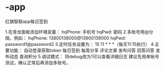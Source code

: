 # -app
红旗智联app每日签到


1.在青龙面板添加环境变量：
  hqPhone: 手机号
  hqPwd: 密码
2.多账号用@分隔，例如：
  hqPhone: 13800138000@13900139000
  hqPwd: password1@password2
3.定时任务设置为：
  15 11 * * *（每天11:15执行）
4.主要功能：
  自动登录获取token
  每日签到
  每周分享
  评论文章
  发布问答
  回答问答
  发布动态
  查询积分
5.调试模式：
  将debug改为1可以查看详细日志
  建议先用单账号测试，确认正常后再添加多账号。
